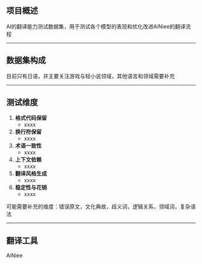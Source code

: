 ## 项目概述
AI的翻译能力测试数据集，用于测试各个模型的表现和优化改进AiNiee的翻译流程

---

## 数据集构成

目前只有日语，并主要关注游戏与轻小说领域，其他语言和领域需要补充

---

## 测试维度
1. **格式代码保留**  
   - xxxx
2. **换行符保留**  
   - xxxx
3. **术语一致性**  
   - xxxx
4. **上下文依赖**  
   - xxxx
5. **翻译风格生成**  
   - xxxx
6. **稳定性与花销**  
   - xxxx


可能需要补充的维度：错误原文，文化典故，歧义词，逻辑关系，领域词，复杂语法

---

## 翻译工具
AiNiee
